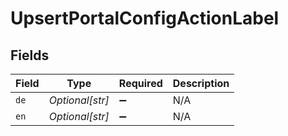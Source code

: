 # UpsertPortalConfigActionLabel


## Fields

| Field              | Type               | Required           | Description        |
| ------------------ | ------------------ | ------------------ | ------------------ |
| `de`               | *Optional[str]*    | :heavy_minus_sign: | N/A                |
| `en`               | *Optional[str]*    | :heavy_minus_sign: | N/A                |